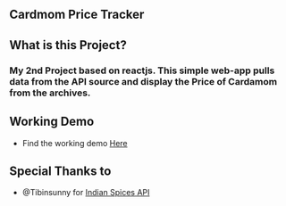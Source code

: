 ## Cardmom Price Tracker

## What is this Project?
### My 2nd Project based on reactjs. This simple web-app pulls data from the API source and display the Price of Cardamom from the archives.

## Working Demo

- Find the working demo [Here](https://cardmom-price-tracker.vercel.app/)

## Special Thanks to

* @Tibinsunny for [Indian Spices API](https://indianspices-api.herokuapp.com/)